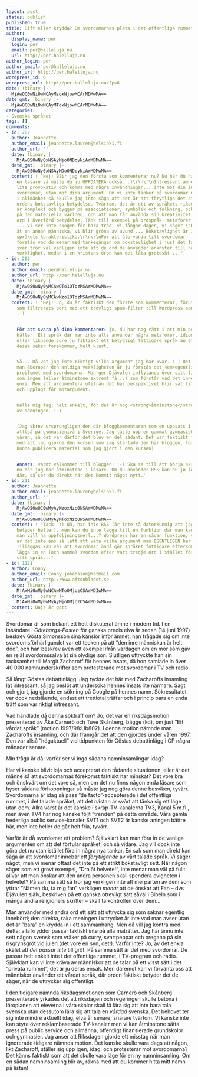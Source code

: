 ```yaml
---
layout: post
status: publish
published: true
title: Gift eller krydda? Om svordomarnas plats i det offentliga rummet
author:
  display_name: per
  login: per
  email: per@halleluja.nu
  url: http://per.halelluja.nu
author_login: per
author_email: per@halleluja.nu
author_url: http://per.halelluja.nu
wordpress_id: 6
wordpress_url: http://per.halleluja.nu/?p=6
date: !binary |-
  MjAwOC0wNi0wNCAyMzoxNjowMCArMDMwMA==
date_gmt: !binary |-
  MjAwOC0wNi0wNCAyMToxNjowMCArMDMwMA==
categories:
- Svenska språket
tags: []
comments:
- id: 202
  author: Jeannette
  author_email: jeannette.lauren@helsinki.fi
  author_url: ''
  date: !binary |-
    MjAwOS0wNy0xNSAyMjo0NDoyNiArMDMwMA==
  date_gmt: !binary |-
    MjAwOS0wNy0xNSAyMDo0NDoyNiArMDMwMA==
  content: ! "Hej! Blir jag den första som kommenterar nu? Nu när du har åtminstone
    en läsare så måste du ju UPPDATERA också. :)\r\n\r\nIntressant ämne - tänkte vara
    lite provokativ och komma med några invändningar... inte mot din inställning till
    svordomar, utan mot dina argument. Om vi inte tänker på svordomar utan språkanvändning
    i allmänhet så skulle jag inte säga att det är att förytliga det att inte använda
    ordens bokstavliga betydelse. Tvärtom, det är ett av språkets rikedomar att det
    är komplext och bygger på associationer, symbolik och tolkning, och inte direkt
    på den materiella världen, och att man får använda sin kreativitet och använda
    ord i överförd betydelse. Tänk till exempel på ordspråk, metaforer, bildspråk
    ... Vi ser inte skogen för bara träd, vi fångar dagen, vi säger \"Du är en ängel!\"
    åt en annan människa, vi blir gröna av avund ... Bokstavlighet är inte ett av
    språkets karakteristika.\r\n\r\nFör att återvända till svordomar - jag förstår
    förstås vad du menar med tankegången om bokstavlighet i just det fallet. De som
    svär tror väl vanligen inte att de ord de använder anknyter till någon andlig
    verklighet, medan i en kristens öron kan det låta groteskt ..."
- id: 203
  author: per
  author_email: per@halleluja.nu
  author_url: http://per.halelluja.nu
  date: !binary |-
    MjAwOS0wNy0yMCAwOTo1OTozMSArMDMwMA==
  date_gmt: !binary |-
    MjAwOS0wNy0yMCAwNzo1OTozMSArMDMwMA==
  content: ! 'Hej! Jo, du är faktiskt den förste som kommenterat, förutom 851 spam-kommentarer
    som filtrerats bort med ett trevligt spam-filter till Wordpress som jag använder.
    :-)


    För att svara på dina kommentarer: jo, du har nog rätt i att min poäng inte riktigt
    håller. Ett språk där man inte alls använder några metaforer, idiomatiska uttryck
    eller liknande vore ju faktiskt ett betydligt fattigare språk än ett språk där
    dessa saker förekommer, helt klart.


    Så... Då vet jag inte riktigt vilka argument jag har kvar. :-) Det här med att
    man åberopar den anldiga verkligheten är ju förstås det <em>egentliga</em> största
    problemet med svordomarna. Man ger Djävulen inflytande över sitt liv, på ett sätt
    som ingen (eller åtminstone extremt få...) som förstår vad det innebär skulle
    göra. Men att argumentera utifrån det här perspektivet blir väl lite mer kontroversiellt
    och upplagt för motargument.


    Kalla mig feg, helt enkelt, för det är nog <strong>åtminstone</strong> en del
    av sanningen. :-)


    (Jag skrev ursprungligen den där bloggkommentaren som en uppsats i Svenska B,
    alltså på gymnasienivå i Sverige. Jag läste upp en gammal gymnasiekurs under förra
    våren, så det var därför det blev en del sådant. Det var faktiskt just i samband
    med att jag gjorde den kursen som jag startade den här bloggen, för att t.ex.
    kunna publicera material som jag gjort i den kursen)


    Annars: varmt välkommen till bloggen! :-) Ska se till att börja skriva lite mer
    nu när jag har åtminstone 1 läsare. Om du använder RSS kan du ju lägga till mig
    där, så ser du direkt när det kommit något nytt.'
- id: 211
  author: Jeannette
  author_email: jeannette.lauren@helsinki.fi
  author_url: ''
  date: !binary |-
    MjAwOS0wOC0wMyAyMzoxNzo0NSArMDMwMA==
  date_gmt: !binary |-
    MjAwOS0wOC0wMyAyMToxNzo0NSArMDMwMA==
  content: ! "Tack! :) Nä, har inte RSS (är inte så datorkunnig att jag vet vad det
    betyder heller), men kan du inte lägga till en funktion där man kan kruxa i om
    man vill ha uppföljningsmejl...? Wordpress har en sådan funktion, väldigt praktiskt.\r\n\r\nIbland
    är det inte ens så lätt att veta vilka argument man EGENTLIGEN har för vissa åsikter...
    Tilläggas kan väl att svordomar ändå gör språket fattigare eftersom vissa tenderar
    lägga in en (och samma) svordom efter vart tredje ord i stället för att variera
    sitt språk..."
- id: 1121
  author: Conny
  author_email: Conny.johansson@hotmail.com
  author_url: http://Www.aftonbladet.se
  date: !binary |-
    MjAxMi0wMy0wNCAwMTo0MjozOSArMDIwMA==
  date_gmt: !binary |-
    MjAxMi0wMy0wMyAyMjo0MjozOSArMDIwMA==
  content: Bajs är gott
---
```

<p>Svordomar är som bekant ett hett diskuterat ämne i modern tid. I en insändare i <em>Göteborgs-Posten </em><span style="font-style: normal;">för ganska precis elva år sedan (14 juni 1997) beskrev Gösta Simonsson sina känslor inför ämnet: han frågade sig om inte svordomsförhärligandet var ett tecken på att ”den inre människan är helt död”, och han beskrev även ett exempel ifrån vardagen om en mor som gav en rejäl svordomssalva åt sin olydige son. Slutligen uttryckte han sin tacksamhet till Margit Zacharoff för hennes insats, då hon samlade in över 40 000 namnunderskrifter som protesterade mot svordomar i TV och radio.</span></p>
<p style="margin-bottom: 0cm;"><span style="font-style: normal;">Så långt Göstas debattinlägg. Jag tyckte det här med Zacharoffs insamling lät intressant, så jag beslöt att undersöka hennes insats lite närmare. Sagt och gjort, jag gjorde en sökning på Google på hennes namn. Sökresultatet var dock nedslående, endast ett trettiotal träffar och i princip bara en enda träff som var riktigt intressant.</span></p>
<p style="margin-bottom: 0cm;"><span style="font-style: normal;">Vad handlade då denna sökträff om? Jo, det var en riksdagsmotion presenterad av Åke Carnerö och Tuve Skånberg, bägge (kd), om just ”Ett vårdat språk” (motion 1997/98:Ub802). I denna motion nämnde man Zacharoffs insamling, och där framgår det att den gjordes under våren 1997. Den var allså ”högaktuell” vid tidpunkten för Göstas debattinlägg i GP några månader senare.</span></p>
<p style="margin-bottom: 0cm;"><span style="font-style: normal;">Min fråga är då: varför ser vi inga sådana namninsamlingar idag?</span></p>
<p style="margin-bottom: 0cm;"><span style="font-style: normal;">Har vi kanske blivit loja och accepterat den rådande situationen, eller är det månne så att svordomarnas förekomst faktiskt har minskat? Det vore bra och önskvärt om det vore så, men om det nu finns någon enda läsare som hyser sådana förhoppningar så måste jag nog göra denne besviken, tyvärr. Svordomarna är idag så pass ”de facto”-accepterade i det offentliga rummet, i det talade språket, att det nästan är svårt att tänka sig ett läge utan dem. Allra värst är det kanske i skräp-TV-kanalerna TV3, Kanal 5 m.fl., men även TV4 har nog kanske följt ”trenden” på detta område. Våra gamla hederliga public service-kanaler SVT1 och SVT2 är kanske aningen bättre här, men inte heller de går helt fria, tyvärr.</span></p>
<p style="margin-bottom: 0cm;"><span style="font-style: normal;">Varför är då svordomar ett problem? Självklart kan man föra in de vanliga argumenten om att det förfular språket, och så vidare. Jag vill dock inte göra det nu utan istället föra in några nya tankar. En sak som man direkt kan säga är att svordomar innebär ett </span><em>förytligande</em><span style="font-style: normal;"> av vårt talade språk. Vi säger något, men vi menar oftast det inte på ett strikt bokstavligt sett. När någon säger som ett grovt exempel, ”Dra åt helvete!”, inte menar man väl på fullt allvar att man önskar att den andra personen skall spendera evigheten i helvetet? På samma sätt så tror jag verkligen inte att merparten av dem som yttrar ”Nämen du, ta mig fan” verkligen </span><em>menar</em><span style="font-style: normal;"> att de önskar att Fan – dvs Djävulen själv, beskriven på ett ganska otrevligt sätt såväl i Bibeln som i många andra religioners skrifter – skall ta kontrollen över dem...</span></p>
<p style="margin-bottom: 0cm;"><span style="font-style: normal;">Man använder med andra ord ett sätt att uttrycka sig som saknar egentlig innebörd; den direkta, raka meningen i uttrycket är inte vad man avser utan det är ”bara” en krydda in i ett sammanhang. Men då vill jag kontra med detta: alla kryddor passar faktiskt inte på alla maträtter. Jag har ännu inte sett någon svensk som vräker på curry, svartpeppar och oregano på sin risgrynsgröt vid julen (det vore en syn, det!). Varför inte? Jo, av det enkla skälet att </span><em>det passar inte</em><span style="font-style: normal;"> till gröt. På samma sätt är det med svordomar. De passar helt enkelt inte i det offentliga rummet, i TV-program och radio. Självklart kan vi inte kräva av människor att de talar på ett visst sätt i det ”privata rummet”, det är ju deras ensak. Men däremot kan vi förvänta oss att människor använder ett vårdat språk, där orden faktiskt betyder det de säger, när de uttrycker sig offentligt.</span></p>
<p style="margin-bottom: 0cm;"><span style="font-style: normal;">I den tidigare nämnda riksdagsmotionen som Carnerö och Skånberg presenterade yrkades det att riksdagen och regeringen skulle betona i läroplanen att eleverna i våra skolor skall få lära sig att inte bara tala svenska utan dessutom lära sig att tala en </span><em>vårdad</em><span style="font-style: normal;"> svenska. Det behovet ter sig inte mindre aktuellt idag, elva år senare; snarare tvärtom. Vi kanske inte kan styra över reklambaserade TV-kanaler men vi kan åtminstone sätta press på public service och allmänna, offentligt finansierade grundskolor och gymnasier. Jag anser att Riksdagen gjorde ett misstag när man ignorerade tidigare nämnda motion. Det kanske skulle vara dags att någon, likt Zacharoff, ställer sig upp igen, idag, och protesterar mot svordomarna? Det känns faktiskt som att det skulle vara läge för en ny namninsamling. Om en sådan namninsamling blir av, räkna med att du kommer hitta mitt namn på listan!</span></p>
